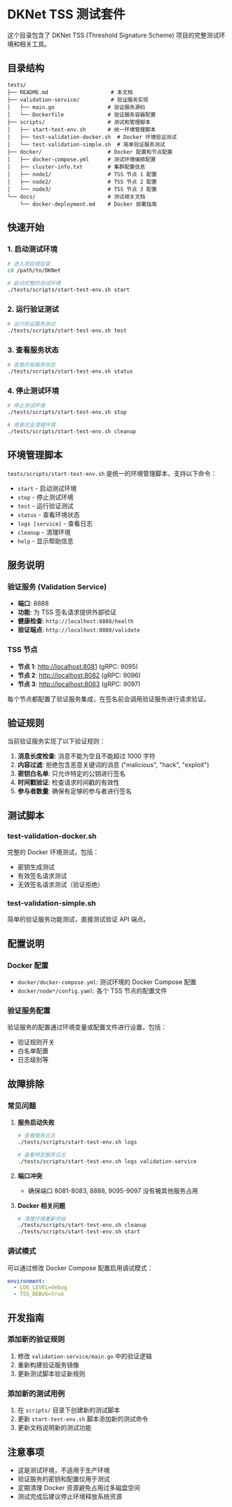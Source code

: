 # DKNet TSS 测试套件

这个目录包含了 DKNet TSS (Threshold Signature Scheme) 项目的完整测试环境和相关工具。

## 目录结构

```text
tests/
├── README.md                    # 本文档
├── validation-service/          # 验证服务实现
│   ├── main.go                 # 验证服务源码
│   └── Dockerfile              # 验证服务容器配置
├── scripts/                    # 测试和管理脚本
│   ├── start-test-env.sh       # 统一环境管理脚本
│   ├── test-validation-docker.sh  # Docker 环境验证测试
│   └── test-validation-simple.sh  # 简单验证服务测试
├── docker/                     # Docker 配置和节点配置
│   ├── docker-compose.yml      # 测试环境编排配置
│   ├── cluster-info.txt        # 集群配置信息
│   ├── node1/                  # TSS 节点 1 配置
│   ├── node2/                  # TSS 节点 2 配置
│   └── node3/                  # TSS 节点 3 配置
└── docs/                       # 测试相关文档
    └── docker-deployment.md    # Docker 部署指南
```

## 快速开始

### 1. 启动测试环境

```bash
# 进入项目根目录
cd /path/to/DKNet

# 启动完整的测试环境
./tests/scripts/start-test-env.sh start
```

### 2. 运行验证测试

```bash
# 运行验证服务测试
./tests/scripts/start-test-env.sh test
```

### 3. 查看服务状态

```bash
# 查看所有服务状态
./tests/scripts/start-test-env.sh status
```

### 4. 停止测试环境

```bash
# 停止测试环境
./tests/scripts/start-test-env.sh stop

# 或者完全清理环境
./tests/scripts/start-test-env.sh cleanup
```

## 环境管理脚本

`tests/scripts/start-test-env.sh` 是统一的环境管理脚本，支持以下命令：

- `start` - 启动测试环境
- `stop` - 停止测试环境
- `test` - 运行验证测试
- `status` - 查看环境状态
- `logs [service]` - 查看日志
- `cleanup` - 清理环境
- `help` - 显示帮助信息

## 服务说明

### 验证服务 (Validation Service)

- **端口**: 8888
- **功能**: 为 TSS 签名请求提供外部验证
- **健康检查**: `http://localhost:8888/health`
- **验证端点**: `http://localhost:8888/validate`

### TSS 节点

- **节点 1**: <http://localhost:8081> (gRPC: 9095)
- **节点 2**: <http://localhost:8082> (gRPC: 9096)
- **节点 3**: <http://localhost:8083> (gRPC: 9097)

每个节点都配置了验证服务集成，在签名前会调用验证服务进行请求验证。

## 验证规则

当前验证服务实现了以下验证规则：

1. **消息长度检查**: 消息不能为空且不能超过 1000 字符
2. **内容过滤**: 拒绝包含恶意关键词的消息 ("malicious", "hack", "exploit")
3. **密钥白名单**: 只允许特定的公钥进行签名
4. **时间戳验证**: 检查请求时间戳的有效性
5. **参与者数量**: 确保有足够的参与者进行签名

## 测试脚本

### test-validation-docker.sh

完整的 Docker 环境测试，包括：

- 密钥生成测试
- 有效签名请求测试
- 无效签名请求测试（验证拒绝）

### test-validation-simple.sh

简单的验证服务功能测试，直接测试验证 API 端点。

## 配置说明

### Docker 配置

- `docker/docker-compose.yml`: 测试环境的 Docker Compose 配置
- `docker/node*/config.yaml`: 各个 TSS 节点的配置文件

### 验证服务配置

验证服务的配置通过环境变量或配置文件进行设置，包括：

- 验证规则开关
- 白名单配置
- 日志级别等

## 故障排除

### 常见问题

1. **服务启动失败**

   ```bash
   # 查看服务日志
   ./tests/scripts/start-test-env.sh logs
   
   # 查看特定服务日志
   ./tests/scripts/start-test-env.sh logs validation-service
   ```

2. **端口冲突**
   - 确保端口 8081-8083, 8888, 9095-9097 没有被其他服务占用

3. **Docker 相关问题**

   ```bash
   # 清理环境重新开始
   ./tests/scripts/start-test-env.sh cleanup
   ./tests/scripts/start-test-env.sh start
   ```

### 调试模式

可以通过修改 Docker Compose 配置启用调试模式：

```yaml
environment:
  - LOG_LEVEL=debug
  - TSS_DEBUG=true
```

## 开发指南

### 添加新的验证规则

1. 修改 `validation-service/main.go` 中的验证逻辑
2. 重新构建验证服务镜像
3. 更新测试脚本验证新规则

### 添加新的测试用例

1. 在 `scripts/` 目录下创建新的测试脚本
2. 更新 `start-test-env.sh` 脚本添加新的测试命令
3. 更新文档说明新的测试功能

## 注意事项

- 这是测试环境，不适用于生产环境
- 验证服务的密钥和配置仅用于测试
- 定期清理 Docker 资源避免占用过多磁盘空间
- 测试完成后建议停止环境释放系统资源
